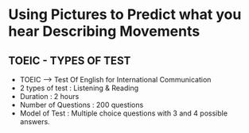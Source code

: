 # Using Pictures to Predict what you hear Describing Movements
## TOEIC - TYPES OF TEST

- TOEIC --> Test Of English for International Communication
- 2 types of test : Listening & Reading
- Duration : 2 hours
- Number of Questions : 200 questions
- Model of Test : Multiple choice questions with 3 and 4 possible answers.

